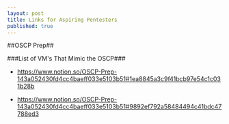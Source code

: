 ```yaml
---
layout: post
title: Links for Aspiring Pentesters
published: true
---
```


##OSCP Prep##

###List of VM's That Mimic the OSCP###
- https://www.notion.so/OSCP-Prep-143a052430fd4cc4baeff033e5103b51#1ea8845a3c9f41bcb97e54c1c031b28b


- https://www.notion.so/OSCP-Prep-143a052430fd4cc4baeff033e5103b51#9892ef792a58484494c41bdc47788ed3
